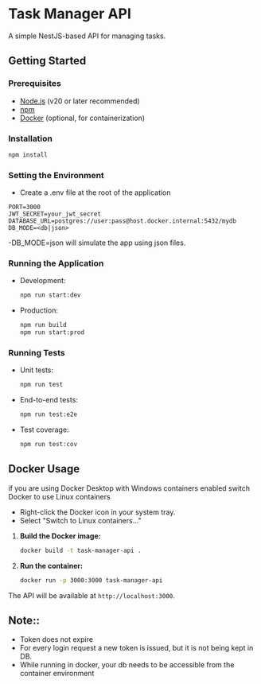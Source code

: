 # Task Manager API

A simple NestJS-based API for managing tasks.

## Getting Started

### Prerequisites
- [Node.js](https://nodejs.org/) (v20 or later recommended)
- [npm](https://www.npmjs.com/)
- [Docker](https://www.docker.com/) (optional, for containerization)

### Installation
```bash
npm install
```

### Setting the Environment
- Create a .env file at the root of the application
```
PORT=3000
JWT_SECRET=your_jwt_secret
DATABASE_URL=postgres://user:pass@host.docker.internal:5432/mydb
DB_MODE=<db|json>
```
-DB_MODE=json will simulate the app using json files.

### Running the Application
- Development:
  ```bash
  npm run start:dev
  ```
- Production:
  ```bash
  npm run build
  npm run start:prod
  ```

### Running Tests
- Unit tests:
  ```bash
  npm run test
  ```
- End-to-end tests:
  ```bash
  npm run test:e2e
  ```
- Test coverage:
  ```bash
  npm run test:cov
  ```

## Docker Usage

if you are using Docker Desktop with Windows containers enabled switch Docker to use Linux containers

- Right-click the Docker icon in your system tray.
- Select "Switch to Linux containers..."

1. **Build the Docker image:**
   ```bash
   docker build -t task-manager-api .
   ```
2. **Run the container:**
   ```bash
   docker run -p 3000:3000 task-manager-api
   ```

The API will be available at `http://localhost:3000`.

## Note::

 -  Token does not expire
 -  For every login request a new token is issued, but it is not being kept in DB.
 - While running in docker, your db needs to be accessible from the container environment


